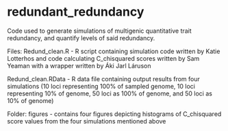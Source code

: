 # redundant_redundancy

Code used to generate simulations of multigenic quantitative trait redundancy, and quantify levels of said redundancy.

Files:
Redund_clean.R - R script containing simulation code written by Katie Lotterhos and code calculating C_chisquared scores written by Sam Yeaman with a wrapper written by Áki Jarl Láruson

Redund_clean.RData - R data file containing output results from four simulations (10 loci representing 100% of sampled genome, 10 loci representing 10% of genome, 50 loci as 100% of genome, and 50 loci as 10% of genome)

Folder:
figures - contains four figures depicting histograms of C_chisquared score values from the four simulations mentioned above 

